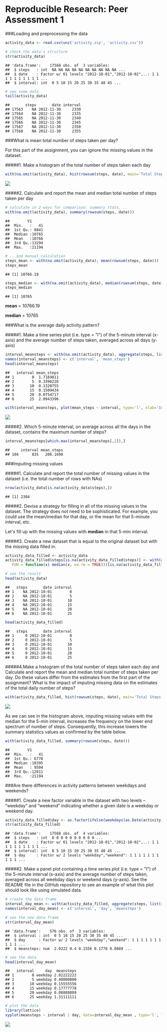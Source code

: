 # Reproducible Research: Peer Assessment 1



###Loading and preprocessing the data

```r
activity_data <- read.csv(unz('activity.zip', 'activity.csv'))

# check the data's structure
str(activity_data)
```

```
## 'data.frame':	17568 obs. of  3 variables:
##  $ steps   : int  NA NA NA NA NA NA NA NA NA NA ...
##  $ date    : Factor w/ 61 levels "2012-10-01","2012-10-02",..: 1 1 1 1 1 1 1 1 1 1 ...
##  $ interval: int  0 5 10 15 20 25 30 35 40 45 ...
```

```r
# see some data
tail(activity_data)
```

```
##       steps       date interval
## 17563    NA 2012-11-30     2330
## 17564    NA 2012-11-30     2335
## 17565    NA 2012-11-30     2340
## 17566    NA 2012-11-30     2345
## 17567    NA 2012-11-30     2350
## 17568    NA 2012-11-30     2355
```





###What is mean total number of steps taken per day?



For this part of the assignment, you can ignore the missing values in the dataset.


#####1. Make a histogram of the total number of steps taken each day



```r
with(na.omit(activity_data), hist(rowsum(steps, date), main='Total Steps In A Day', xlab='Number of Steps'))
```

![](PA1_template_files/figure-html/unnamed-chunk-2-1.png) 




#####2. Calculate and report the mean and median total number of steps taken per day



```r
# calculate in 2 ways for comparison: summary stats, ..
with(na.omit(activity_data), summary(rowsum(steps, date)))
```

```
##        V1       
##  Min.   :   41  
##  1st Qu.: 8841  
##  Median :10765  
##  Mean   :10766  
##  3rd Qu.:13294  
##  Max.   :21194
```

```r
# ...and manual calculation
steps_mean <- with(na.omit(activity_data), mean(rowsum(steps, date)))
steps_mean
```

```
## [1] 10766.19
```

```r
steps_median <- with(na.omit(activity_data), median(rowsum(steps, date)))
steps_median
```

```
## [1] 10765
```

**mean** = 10766.19

**median** = 10765




###What is the average daily activity pattern?



#####1. Make a time series plot (i.e. type = "l") of the 5-minute interval (x-axis) and the average number of steps taken, averaged across all days (y-axis)




```r
interval_meansteps <- with(na.omit(activity_data), aggregate(steps, list(interval), mean))
names(interval_meansteps) <- c('interval', 'mean_steps')
head(interval_meansteps)
```

```
##   interval mean_steps
## 1        0  1.7169811
## 2        5  0.3396226
## 3       10  0.1320755
## 4       15  0.1509434
## 5       20  0.0754717
## 6       25  2.0943396
```

```r
with(interval_meansteps, plot(mean_steps ~ interval, type='l', xlab='Interval', ylab='Average No of Steps'))
```

![](PA1_template_files/figure-html/unnamed-chunk-4-1.png) 



#####2. Which 5-minute interval, on average across all the days in the dataset, contains the maximum number of steps?




```r
interval_meansteps[which.max(interval_meansteps[,2]),]
```

```
##     interval mean_steps
## 104      835   206.1698
```





###Imputing missing values



#####1. Calculate and report the total number of missing values in the dataset (i.e. the total number of rows with NAs)

```r
nrow(activity_data[is.na(activity_data$steps),])
```

```
## [1] 2304
```



#####2. Devise a strategy for filling in all of the missing values in the dataset. The strategy does not need to be sophisticated. For example, you could use the mean/median for that day, or the mean for that 5-minute interval, etc.



Let's fill up with the missing values with **median** in that 5-min interval.





#####3. Create a new dataset that is equal to the original dataset but with the missing data filled in.


```r
activity_data_filled <- activity_data
activity_data_filled$steps[is.na(activity_data_filled$steps)] <- with(activity_data_filled, ave(steps, interval, 
   FUN = function(x) median(x, na.rm = TRUE)))[is.na(activity_data_filled$steps)]

# see the result
head(activity_data)
```

```
##   steps       date interval
## 1    NA 2012-10-01        0
## 2    NA 2012-10-01        5
## 3    NA 2012-10-01       10
## 4    NA 2012-10-01       15
## 5    NA 2012-10-01       20
## 6    NA 2012-10-01       25
```

```r
head(activity_data_filled)
```

```
##   steps       date interval
## 1     0 2012-10-01        0
## 2     0 2012-10-01        5
## 3     0 2012-10-01       10
## 4     0 2012-10-01       15
## 5     0 2012-10-01       20
## 6     0 2012-10-01       25
```



#####4.Make a histogram of the total number of steps taken each day and Calculate and report the mean and median total number of steps taken per day. Do these values differ from the estimates from the first part of the assignment? What is the impact of imputing missing data on the estimates of the total daily number of steps?





```r
with(activity_data_filled, hist(rowsum(steps, date), main='Total Steps In A Day (NA replaced with Median)', xlab='Number of Steps'))
```

![](PA1_template_files/figure-html/unnamed-chunk-8-1.png) 



As we can see in the histogram above, imputing missing values with the median for the 5-min interval, increases the frequency on the lower end spectrum of number of steps. Consequently, this increase lowers the summary statistics values as confirmed by the table below.




```r
with(activity_data_filled, summary(rowsum(steps, date)))
```

```
##        V1       
##  Min.   :   41  
##  1st Qu.: 6778  
##  Median :10395  
##  Mean   : 9504  
##  3rd Qu.:12811  
##  Max.   :21194
```







###Are there differences in activity patterns between weekdays and weekends?




#####1. Create a new factor variable in the dataset with two levels – “weekday” and “weekend” indicating whether a given date is a weekday or weekend day.



```r
activity_data_filled$day <- as.factor(ifelse(weekdays(as.Date(activity_data_filled$date)) %in% c('Saturday', 'Sunday'),'weekend','weekday'))
str(activity_data_filled)
```

```
## 'data.frame':	17568 obs. of  4 variables:
##  $ steps   : int  0 0 0 0 0 0 0 0 0 0 ...
##  $ date    : Factor w/ 61 levels "2012-10-01","2012-10-02",..: 1 1 1 1 1 1 1 1 1 1 ...
##  $ interval: int  0 5 10 15 20 25 30 35 40 45 ...
##  $ day     : Factor w/ 2 levels "weekday","weekend": 1 1 1 1 1 1 1 1 1 1 ...
```



#####2. Make a panel plot containing a time series plot (i.e. type = "l") of the 5-minute interval (x-axis) and the average number of steps taken, averaged across all weekday days or weekend days (y-axis). See the README file in the GitHub repository to see an example of what this plot should look like using simulated data.



```r
# create the data frame
interval_day_mean <- with(activity_data_filled, aggregate(steps, list(interval, day), mean))
names(interval_day_mean) <- c('interval', 'day', 'meansteps')

# see the new data frame
str(interval_day_mean)
```

```
## 'data.frame':	576 obs. of  3 variables:
##  $ interval : int  0 5 10 15 20 25 30 35 40 45 ...
##  $ day      : Factor w/ 2 levels "weekday","weekend": 1 1 1 1 1 1 1 1 1 1 ...
##  $ meansteps: num  2.0222 0.4 0.1556 0.1778 0.0889 ...
```

```r
# see the data
head(interval_day_mean)
```

```
##   interval     day  meansteps
## 1        0 weekday 2.02222222
## 2        5 weekday 0.40000000
## 3       10 weekday 0.15555556
## 4       15 weekday 0.17777778
## 5       20 weekday 0.08888889
## 6       25 weekday 1.31111111
```

```r
# plot the data
library(lattice)
xyplot(meansteps ~ interval | day, data=interval_day_mean , type='l', layout=c(1,2), xlab='Interval', ylab='Number of Steps')
```

![](PA1_template_files/figure-html/unnamed-chunk-11-1.png) 


